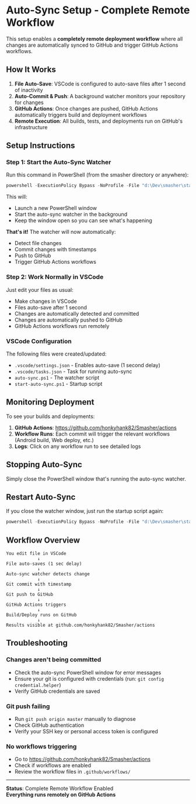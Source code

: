 # Auto-Sync Setup - Complete Remote Workflow

This setup enables a **completely remote deployment workflow** where all changes are automatically synced to GitHub and trigger GitHub Actions workflows.

## How It Works

1. **File Auto-Save**: VSCode is configured to auto-save files after 1 second of inactivity
2. **Auto-Commit & Push**: A background watcher monitors your repository for changes
3. **GitHub Actions**: Once changes are pushed, GitHub Actions automatically triggers build and deployment workflows
4. **Remote Execution**: All builds, tests, and deployments run on GitHub's infrastructure

## Setup Instructions

### Step 1: Start the Auto-Sync Watcher

Run this command in PowerShell (from the smasher directory or anywhere):

```powershell
powershell -ExecutionPolicy Bypass -NoProfile -File "d:\Dev\smasher\start-auto-sync.ps1"
```

This will:
- Launch a new PowerShell window
- Start the auto-sync watcher in the background
- Keep the window open so you can see what's happening

**That's it!** The watcher will now automatically:
- Detect file changes
- Commit changes with timestamps
- Push to GitHub
- Trigger GitHub Actions workflows

### Step 2: Work Normally in VSCode

Just edit your files as usual:
- Make changes in VSCode
- Files auto-save after 1 second
- Changes are automatically detected and committed
- Changes are automatically pushed to GitHub
- GitHub Actions workflows run remotely

### VSCode Configuration

The following files were created/updated:

- `.vscode/settings.json` - Enables auto-save (1 second delay)
- `.vscode/tasks.json` - Task for running auto-sync
- `auto-sync.ps1` - The watcher script
- `start-auto-sync.ps1` - Startup script

## Monitoring Deployment

To see your builds and deployments:

1. **GitHub Actions**: https://github.com/honkyhank82/Smasher/actions
2. **Workflow Runs**: Each commit will trigger the relevant workflows (Android build, Web deploy, etc.)
3. **Logs**: Click on any workflow run to see detailed logs

## Stopping Auto-Sync

Simply close the PowerShell window that's running the auto-sync watcher.

## Restart Auto-Sync

If you close the watcher window, just run the startup script again:

```powershell
powershell -ExecutionPolicy Bypass -NoProfile -File "d:\Dev\smasher\start-auto-sync.ps1"
```

## Workflow Overview

```
You edit file in VSCode
            ↓
File auto-saves (1 sec delay)
            ↓
Auto-sync watcher detects change
            ↓
Git commit with timestamp
            ↓
Git push to GitHub
            ↓
GitHub Actions triggers
            ↓
Build/Deploy runs on GitHub
            ↓
Results visible at github.com/honkyhank82/Smasher/actions
```

## Troubleshooting

### Changes aren't being committed
- Check the auto-sync PowerShell window for error messages
- Ensure your git is configured with credentials (run: `git config credential.helper`)
- Verify GitHub credentials are saved

### Git push failing
- Run `git push origin master` manually to diagnose
- Check GitHub authentication
- Verify your SSH key or personal access token is configured

### No workflows triggering
- Go to https://github.com/honkyhank82/Smasher/actions
- Check if workflows are enabled
- Review the workflow files in `.github/workflows/`

---

**Status**: Complete Remote Workflow Enabled  
**Everything runs remotely on GitHub Actions**